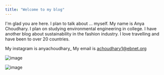 ```yaml
---
title: "Welcome to my blog"
---
```


I'm glad you are here. I plan to talk about ...
myself. 
My name is Anya Choudhary.
I plan on studying environmental engineering in college. 
I have another blog about sustainability in the fashion industry. 
I love travelling and have been to over 20 countries. 

My instagram is anyachoudhary_
My email is achoudhary1@ebnet.org

![image](https://user-images.githubusercontent.com/107055612/172898393-4e34f9a5-1006-448f-9d5d-bc17bb8d6b81.png)

![image](https://user-images.githubusercontent.com/107055612/172898321-b04e268a-fe30-4aaf-bf15-4a34ab6dac7f.png)
